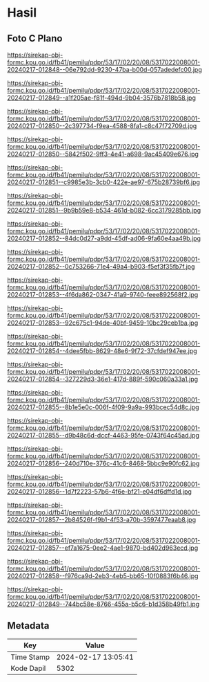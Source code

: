 # Hasil

## Foto C Plano

https://sirekap-obj-formc.kpu.go.id/fb41/pemilu/pdpr/53/17/02/20/08/5317022008001-20240217-012848--06e792dd-9230-47ba-b00d-057adedefc00.jpg

https://sirekap-obj-formc.kpu.go.id/fb41/pemilu/pdpr/53/17/02/20/08/5317022008001-20240217-012849--a1f205ae-f81f-494d-9b04-3576b7818b58.jpg

https://sirekap-obj-formc.kpu.go.id/fb41/pemilu/pdpr/53/17/02/20/08/5317022008001-20240217-012850--2c397734-f9ea-4588-8fa1-c8c47f72709d.jpg

https://sirekap-obj-formc.kpu.go.id/fb41/pemilu/pdpr/53/17/02/20/08/5317022008001-20240217-012850--5842f502-9ff3-4e41-a698-9ac45409e676.jpg

https://sirekap-obj-formc.kpu.go.id/fb41/pemilu/pdpr/53/17/02/20/08/5317022008001-20240217-012851--c9985e3b-3cb0-422e-ae97-675b28739bf6.jpg

https://sirekap-obj-formc.kpu.go.id/fb41/pemilu/pdpr/53/17/02/20/08/5317022008001-20240217-012851--9b9b59e8-b534-461d-b082-6cc3179285bb.jpg

https://sirekap-obj-formc.kpu.go.id/fb41/pemilu/pdpr/53/17/02/20/08/5317022008001-20240217-012852--84dc0d27-a9dd-45df-ad06-9fa60e4aa49b.jpg

https://sirekap-obj-formc.kpu.go.id/fb41/pemilu/pdpr/53/17/02/20/08/5317022008001-20240217-012852--0c753266-71e4-49a4-b903-f5ef3f35fb7f.jpg

https://sirekap-obj-formc.kpu.go.id/fb41/pemilu/pdpr/53/17/02/20/08/5317022008001-20240217-012853--4f6da862-0347-41a9-9740-feee892568f2.jpg

https://sirekap-obj-formc.kpu.go.id/fb41/pemilu/pdpr/53/17/02/20/08/5317022008001-20240217-012853--92c675c1-94de-40bf-9459-10bc29ceb1ba.jpg

https://sirekap-obj-formc.kpu.go.id/fb41/pemilu/pdpr/53/17/02/20/08/5317022008001-20240217-012854--4dee5fbb-8629-48e6-9f72-37cfdef947ee.jpg

https://sirekap-obj-formc.kpu.go.id/fb41/pemilu/pdpr/53/17/02/20/08/5317022008001-20240217-012854--327229d3-36e1-417d-889f-590c060a33a1.jpg

https://sirekap-obj-formc.kpu.go.id/fb41/pemilu/pdpr/53/17/02/20/08/5317022008001-20240217-012855--8b1e5e0c-006f-4f09-9a9a-993bcec54d8c.jpg

https://sirekap-obj-formc.kpu.go.id/fb41/pemilu/pdpr/53/17/02/20/08/5317022008001-20240217-012855--d9b48c6d-dccf-4463-95fe-0743f64c45ad.jpg

https://sirekap-obj-formc.kpu.go.id/fb41/pemilu/pdpr/53/17/02/20/08/5317022008001-20240217-012856--240d710e-376c-41c6-8468-5bbc9e90fc62.jpg

https://sirekap-obj-formc.kpu.go.id/fb41/pemilu/pdpr/53/17/02/20/08/5317022008001-20240217-012856--1d7f2223-57b6-4f6e-bf21-e04df6dffd1d.jpg

https://sirekap-obj-formc.kpu.go.id/fb41/pemilu/pdpr/53/17/02/20/08/5317022008001-20240217-012857--2b84526f-f9b1-4f53-a70b-3597477eaab8.jpg

https://sirekap-obj-formc.kpu.go.id/fb41/pemilu/pdpr/53/17/02/20/08/5317022008001-20240217-012857--ef7a1675-0ee2-4ae1-9870-bd402d963ecd.jpg

https://sirekap-obj-formc.kpu.go.id/fb41/pemilu/pdpr/53/17/02/20/08/5317022008001-20240217-012858--f976ca9d-2eb3-4eb5-bb65-10f0883f6b46.jpg

https://sirekap-obj-formc.kpu.go.id/fb41/pemilu/pdpr/53/17/02/20/08/5317022008001-20240217-012849--744bc58e-8766-455a-b5c6-b1d358b49fb1.jpg


## Metadata

| Key        | Value               |
| ---------- | ------------------- |
| Time Stamp | 2024-02-17 13:05:41 |
| Kode Dapil | 5302                |



